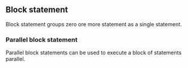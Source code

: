 ## Block statement
Block statement groups zero ore more statement as a single statement.

### Parallel block statement
Parallel block statements can be used to execute a block of statements parallel.

